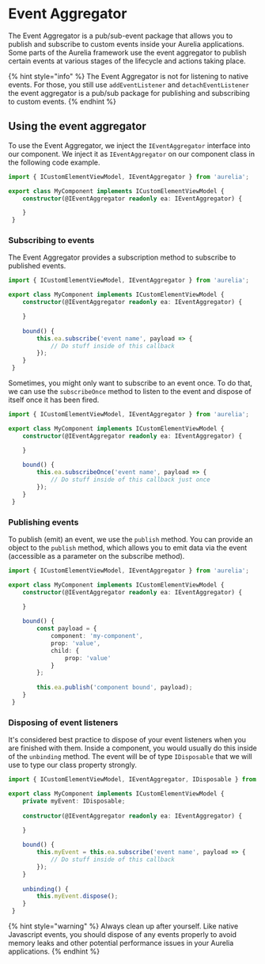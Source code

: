 # Event Aggregator

The Event Aggregator is a pub/sub-event package that allows you to publish and subscribe to custom events inside your Aurelia applications. Some parts of the Aurelia framework use the event aggregator to publish certain events at various stages of the lifecycle and actions taking place.

{% hint style="info" %}
The Event Aggregator is not for listening to native events. For those, you still use `addEventListener` and `detachEventListener` the event aggregator is a pub/sub package for publishing and subscribing to custom events.
{% endhint %}

## Using the event aggregator

To use the Event Aggregator, we inject the `IEventAggregator` interface into our component. We inject it as `IEventAggregator` on our component class in the following code example.

```typescript
import { ICustomElementViewModel, IEventAggregator } from 'aurelia';

export class MyComponent implements ICustomElementViewModel {    
    constructor(@IEventAggregator readonly ea: IEventAggregator) {

    }
 }   
```

### Subscribing to events

The Event Aggregator provides a subscription method to subscribe to published events.

```typescript
import { ICustomElementViewModel, IEventAggregator } from 'aurelia';

export class MyComponent implements ICustomElementViewModel {    
    constructor(@IEventAggregator readonly ea: IEventAggregator) {

    }
    
    bound() {
        this.ea.subscribe('event name', payload => {
            // Do stuff inside of this callback
        });
    }
 }   
```

Sometimes, you might only want to subscribe to an event once. To do that, we can use the `subscribeOnce` method to listen to the event and dispose of itself once it has been fired.

```typescript
import { ICustomElementViewModel, IEventAggregator } from 'aurelia';

export class MyComponent implements ICustomElementViewModel {    
    constructor(@IEventAggregator readonly ea: IEventAggregator) {

    }
    
    bound() {
        this.ea.subscribeOnce('event name', payload => {
            // Do stuff inside of this callback just once
        });
    }
 }   
```

### Publishing events

To publish (emit) an event, we use the `publish` method. You can provide an object to the `publish` method, which allows you to emit data via the event (accessible as a parameter on the subscribe method).

```typescript
import { ICustomElementViewModel, IEventAggregator } from 'aurelia';

export class MyComponent implements ICustomElementViewModel {    
    constructor(@IEventAggregator readonly ea: IEventAggregator) {

    }
    
    bound() {
        const payload = {
            component: 'my-component',
            prop: 'value',
            child: {
                prop: 'value'
            }
        };
        
        this.ea.publish('component bound', payload);
    }
 }   
```

### Disposing of event listeners

It's considered best practice to dispose of your event listeners when you are finished with them. Inside a component, you would usually do this inside of the `unbinding` method. The event will be of type `IDisposable` that we will use to type our class property strongly.

```typescript
import { ICustomElementViewModel, IEventAggregator, IDisposable } from 'aurelia';

export class MyComponent implements ICustomElementViewModel {    
    private myEvent: IDisposable;
    
    constructor(@IEventAggregator readonly ea: IEventAggregator) {

    }
    
    bound() {
        this.myEvent = this.ea.subscribe('event name', payload => {
            // Do stuff inside of this callback
        });
    }
    
    unbinding() {
        this.myEvent.dispose();
    }
 }   
```

{% hint style="warning" %}
Always clean up after yourself. Like native Javascript events, you should dispose of any events properly to avoid memory leaks and other potential performance issues in your Aurelia applications.
{% endhint %}
